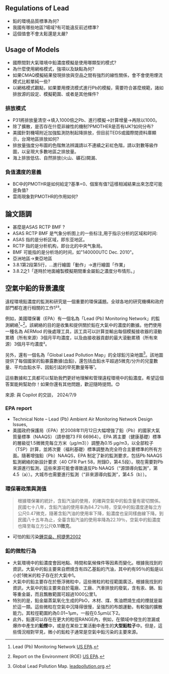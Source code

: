 ## Regulations of Lead

- 鉛的環境品質標準為何?
- 我國有哪些地區?場域?有可能違反前述標準?
- 這個值會不會太鬆還是太嚴?

## Usage of Models

- 國際間對大氣環境中鉛濃度模擬是使用哪類型的模式?
- 為什麼使用網格模式，強項以及缺點為何?
- 如果CMAQ模擬結果發現排放與空品之間有強烈的線性關係，會不會使用煙流模式比較單純一些?
- 以網格模式觀點，如果要用煙流模式進行Pb的模擬，需要符合甚麼規範，諸如排放源的設定、模擬範圍、或者是其他條件?
### 排放模式

- P31將排放量清空→填入1000倍之Pb、進行模擬→計算增量→再除以1000。
- 除了擴散，是否存在什麼非線性的機制?PMOTHER是否有IJK?如何分布?
- 美國針對機場附近加強監測防制起降排放，但目前TEDS或國際間資料庫顯示，台灣地區排放如何?
- 排放量強度分布圖的色階無法辨識請以不連續之彩虹色階，請以對數等級作圖，以呈現大多數地區之排放量。
- 海上排放低估、自然排放(火山、礦石)闕漏、

### 負值濃度的意義

- BC中的PMOTHR是如何給定?基準=0、個案有值?這樣相減結果出來怎麼可能是負值?
- 雲雨現象對PMOTHR的作用如何?

## 論文語調

- 甚麼是ASAS RCTP BMF ?
 - ASAS RCTP BMF 是气象分析图上的一些标注,用于指示分析的区域和时间:
 - ASAS 指的是分析区域，即东亚地区。
 - RCTP 指的是分析机构，即台北的中央气象局。
 - BMF 可能指的是分析场的时间，如"140000UTC Dec. 2010"。
- 亞洲地區→東亞地區
- 3.8.1第2段第5行，...進行繪圖「動作」→進行繪圖「作業」
- 3.8.2之1「逐時於地面繪製模擬期間重金屬鉛之濃度分布情形。」

## 空氣中鉛的背景濃度

遠程環境鉛濃度的監測和研究是一個重要的環保議題。全球各地的研究機構和政府部門都在進行相關的工作1²³。

例如，美國環保署（EPA）有一個名為「Lead (Pb) Monitoring Network」的監測網絡[^2]~[^3]。該網絡的目的是收集和提供關於鉛在大氣中的濃度的數據。他們使用一種名為 AERMod 的後處理工具，該工具可以計算並輸出每個模擬接收器的滾動累積（所有來源）3個月平均濃度，以及由接收器貢獻的最大滾動累積（所有來源）3個月平均濃度²。

另外，還有一個名為「Global Lead Pollution Map」的全球鉛污染地圖[^1]。該地圖提供了每個國家的鉛暴露數據(血鉛)，還包括血鉛水平超過5微克/分升的兒童數量、平均血鉛水平、因鉛引起的早死數量等等¹。

這些數據和工具都可以幫助我們更好地理解和管理遠程環境中的鉛濃度。希望這個答案能夠幫助你！如果你還有其他問題，歡迎隨時提問。😊

來源: 與 Copilot 的交談， 2024/7/9
[^1]: Global Lead Pollution Map. [leadpollution.org](https://leadpollution.org/).
[^2]: Lead (Pb) Monitoring Network [US EPA](https://www.epa.gov/amtic/lead-pb-monitoring-network).
[^3]: Report on the Environment (ROE) [US EPA](https://cfpub.epa.gov/roe/indicator.cfm?i=5).


### EPA report

- Technical Note – Lead (Pb) Ambient Air Monitoring Network Design Issues, [](https://www.epa.gov/sites/default/files/2019-11/documents/networkdesignqa.pdf)
- 美國政府保護局（EPA）於2008年11月12日大幅增強了鉛（Pb）的國家大氣質量標準（NAAQS）（請參閱73 FR 66964）。EPA 將主要（健康基礎）標準的層級從1.5微微克每立方米（µg/m3））調整為0.15 µg/m3，以全部粒子（TSP）計算，並將次要（福利基礎）標準調整為完全符合主要標準的所有方面。隨著增強鉛（Pb）NAAQS，EPA 制定了新的監測要求，包括Pb NAAQS監測網絡的新設計要求（40 CFR Part 58，附錄D，第4.5段）。現在需要對Pb來源進行監測，這些來源可能會導致違反Pb NAAQS（“源頭導向監測”，第4.5（a））。大城市也需要進行監測（“非來源導向監測”，第4.5（b））。

 

### 環保署政策與測值

> 根據環保署的統計，含鉛汽油的使用，的確與空氣中的鉛含量有密切關係。民國七十八年，含鉛汽油的使用率為84.72％時，空氣中的鉛濃度達每立方公尺0.47微克，隨著含鉛汽油的使用率下降，鉛濃度也呈同樣曲線下降。到民國八十五年為止，全臺含鉛汽油的使用率降為22.19％，空氣中的鉛濃度也降至每立方公尺**0.11微克**。

- 可怕的鉛污染[鍾崇燊、柯捷男2002](https://scitechvista.nat.gov.tw/Article/C000003/detail?ID=df1a5e2e-03f8-49b1-926d-193d5a35d49a)

### 鉛的微粒行為

- 大氣環境中的鉛濃度會因地點、時間和氣候條件等因素而變化。根據我找到的資訊，大氣中的鉛主要來自燃燒含有四乙基鉛的汽油，其中約有95％的鉛是以小於1微米的粒子存在於大氣中1。
- 大氣中的鉛主要存在於懸浮微粒中，這些微粒的粒徑範圍廣泛。根據我找到的資訊，大氣中的鉛主要來自於電廠、工廠、汽車排放的廢氣，含有汞、鎘、鉛等重金屬，而且飄散範圍可超過1000公里1。
- 特別的是，鉛金屬蒸氣氧化生成的PbO，木材、煤、焦油燃燒生成的煙就是屬於這一類。這些微粒在空氣中沉降得很慢，呈強烈的布朗運動，有較強的擴散能力。其粒徑範圍約為0.01~1μm，一般在0.5μm以下2。
- 此外，鉛還可以存在在更大的粒徑RANGE內，例如，在領域中發生的泄漏或爆炸中產生的**鉛煙**中，或是在某些工業活動中產生的**大型鉛粒子**中。但是，這些情況相對罕見，微小的鉛粒子通常是空氣中鉛污染的主要來源。
